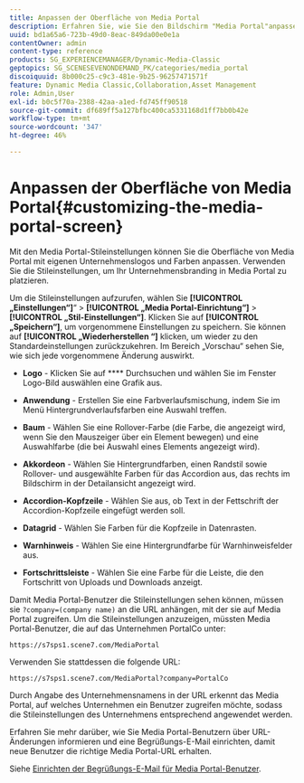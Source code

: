 ```yaml
---
title: Anpassen der Oberfläche von Media Portal
description: Erfahren Sie, wie Sie den Bildschirm "Media Portal"anpassen.
uuid: bd1a65a6-723b-49d0-8eac-849da00e0e1a
contentOwner: admin
content-type: reference
products: SG_EXPERIENCEMANAGER/Dynamic-Media-Classic
geptopics: SG_SCENESEVENONDEMAND_PK/categories/media_portal
discoiquuid: 8b000c25-c9c3-481e-9b25-96257471571f
feature: Dynamic Media Classic,Collaboration,Asset Management
role: Admin,User
exl-id: b0c5f70a-2388-42aa-a1ed-fd745ff90518
source-git-commit: df689ff5a127bfbc400ca5331168d1ff7bb0b42e
workflow-type: tm+mt
source-wordcount: '347'
ht-degree: 46%

---
```


# Anpassen der Oberfläche von Media Portal{#customizing-the-media-portal-screen}

Mit den Media Portal-Stileinstellungen können Sie die Oberfläche von Media Portal mit eigenen Unternehmenslogos und Farben anpassen. Verwenden Sie die Stileinstellungen, um Ihr Unternehmensbranding in Media Portal zu platzieren.

Um die Stileinstellungen aufzurufen, wählen Sie **[!UICONTROL „Einstellungen“]**“ > **[!UICONTROL „Media Portal-Einrichtung“]** > **[!UICONTROL „Stil-Einstellungen“]**. Klicken Sie auf **[!UICONTROL „Speichern“]**, um vorgenommene Einstellungen zu speichern. Sie können auf **[!UICONTROL „Wiederherstellen “]** klicken, um wieder zu den Standardeinstellungen zurückzukehren. Im Bereich „Vorschau“ sehen Sie, wie sich jede vorgenommene Änderung auswirkt.

* **Logo**  - Klicken Sie auf  **** Durchsuchen und wählen Sie im Fenster Logo-Bild auswählen eine Grafik aus.

* **Anwendung**  - Erstellen Sie eine Farbverlaufsmischung, indem Sie im Menü Hintergrundverlaufsfarben eine Auswahl treffen.

* **Baum**  - Wählen Sie eine Rollover-Farbe (die Farbe, die angezeigt wird, wenn Sie den Mauszeiger über ein Element bewegen) und eine Auswahlfarbe (die bei Auswahl eines Elements angezeigt wird).

* **Akkordeon**  - Wählen Sie Hintergrundfarben, einen Randstil sowie Rollover- und ausgewählte Farben für das Accordion aus, das rechts im Bildschirm in der Detailansicht angezeigt wird.

* **Accordion-Kopfzeile**  - Wählen Sie aus, ob Text in der Fettschrift der Accordion-Kopfzeile eingefügt werden soll.

* **Datagrid**  - Wählen Sie Farben für die Kopfzeile in Datenrasten.

* **Warnhinweis**  - Wählen Sie eine Hintergrundfarbe für Warnhinweisfelder aus.

* **Fortschrittsleiste**  - Wählen Sie eine Farbe für die Leiste, die den Fortschritt von Uploads und Downloads anzeigt.

Damit Media Portal-Benutzer die Stileinstellungen sehen können, müssen sie `?company=(company name)` an die URL anhängen, mit der sie auf Media Portal zugreifen. Um die Stileinstellungen anzuzeigen, müssten Media Portal-Benutzer, die auf das Unternehmen PortalCo unter:

`https://s7sps1.scene7.com/MediaPortal`

Verwenden Sie stattdessen die folgende URL:

`https://s7sps1.scene7.com/MediaPortal?company=PortalCo`

Durch Angabe des Unternehmensnamens in der URL erkennt das Media Portal, auf welches Unternehmen ein Benutzer zugreifen möchte, sodass die Stileinstellungen des Unternehmens entsprechend angewendet werden.

Erfahren Sie mehr darüber, wie Sie Media Portal-Benutzern über URL-Änderungen informieren und eine Begrüßungs-E-Mail einrichten, damit neue Benutzer die richtige Media Portal-URL erhalten.

Siehe [Einrichten der Begrüßungs-E-Mail für Media Portal-Benutzer](adding-media-portal-users.md#setting_up_the_welcome_e_mail_message_for_media_portal_users).
